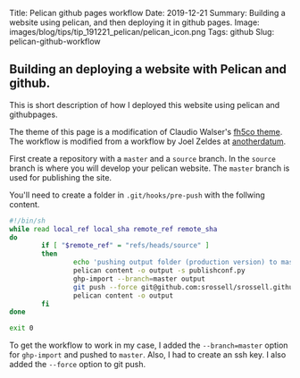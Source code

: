 Title: Pelican github pages workflow
Date: 2019-12-21
Summary: Building a website using pelican, and then deploying it in github pages.
Image: images/blog/tips/tip_191221_pelican/pelican_icon.png
Tags: github
Slug: pelican-github-workflow

## Building an deploying a website with Pelican and github.

This is short description of how I deployed this website using pelican and
githubpages.

The theme of this page is a modification of Claudio Walser's [fh5co
theme](https://github.com/claudio-walser/pelican-fh5co-marble). The workflow is
modified from a workflow by Joel Zeldes at
[anotherdatum](http://anotherdatum.com/pelican-and-github-pages-workflow.html).

First create a repository with a `master` and a `source` branch. In the
`source` branch is where you will develop your pelican website. The `master`
branch is used for publishing the site.

You'll need to create a folder in `.git/hooks/pre-push` with the follwing
content.

```bash
#!/bin/sh
while read local_ref local_sha remote_ref remote_sha
do
        if [ "$remote_ref" = "refs/heads/source" ]
        then
                echo 'pushing output folder (production version) to master...'
                pelican content -o output -s publishconf.py
                ghp-import --branch=master output
                git push --force git@github.com:srossell/srossell.github.io.git master
                pelican content -o output
        fi
done

exit 0
```

To get the workflow to work in my case, I added the `--branch=master` option
for `ghp-import` and pushed to `master`. Also, I had to create an ssh key. I
also added the `--force` option to git push.


